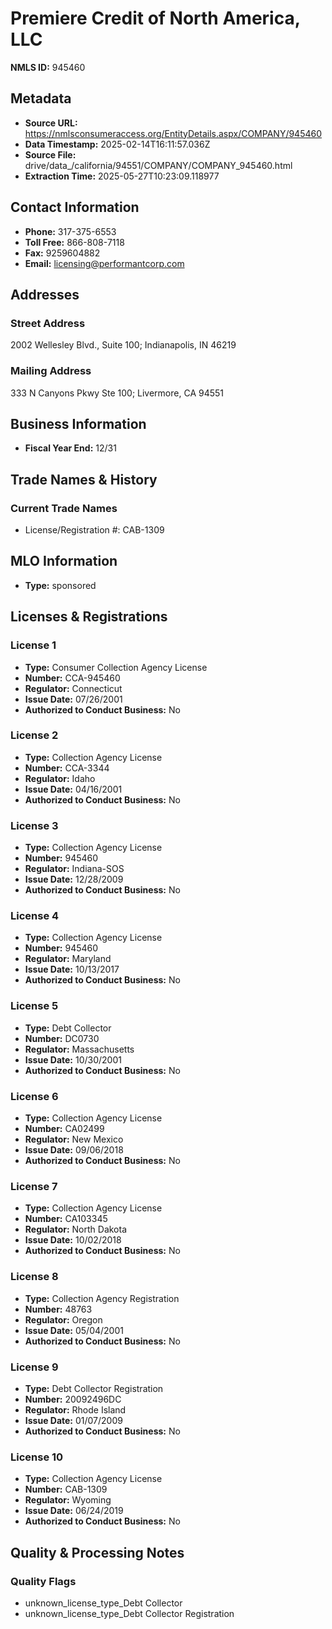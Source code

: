 # Premiere Credit of North America, LLC

**NMLS ID:** 945460

## Metadata
- **Source URL:** https://nmlsconsumeraccess.org/EntityDetails.aspx/COMPANY/945460
- **Data Timestamp:** 2025-02-14T16:11:57.036Z
- **Source File:** drive/data_/california/94551/COMPANY/COMPANY_945460.html
- **Extraction Time:** 2025-05-27T10:23:09.118977

## Contact Information
- **Phone:** 317-375-6553
- **Toll Free:** 866-808-7118
- **Fax:** 9259604882
- **Email:** licensing@performantcorp.com

## Addresses
### Street Address
2002 Wellesley Blvd., Suite 100; Indianapolis, IN 46219

### Mailing Address
333 N Canyons Pkwy Ste 100; Livermore, CA 94551

## Business Information
- **Fiscal Year End:** 12/31

## Trade Names & History
### Current Trade Names
- License/Registration #: CAB-1309

## MLO Information
- **Type:** sponsored

## Licenses & Registrations

### License 1
- **Type:** Consumer Collection Agency License
- **Number:** CCA-945460
- **Regulator:** Connecticut
- **Issue Date:** 07/26/2001
- **Authorized to Conduct Business:** No

### License 2
- **Type:** Collection Agency License
- **Number:** CCA-3344
- **Regulator:** Idaho
- **Issue Date:** 04/16/2001
- **Authorized to Conduct Business:** No

### License 3
- **Type:** Collection Agency License
- **Number:** 945460
- **Regulator:** Indiana-SOS
- **Issue Date:** 12/28/2009
- **Authorized to Conduct Business:** No

### License 4
- **Type:** Collection Agency License
- **Number:** 945460
- **Regulator:** Maryland
- **Issue Date:** 10/13/2017
- **Authorized to Conduct Business:** No

### License 5
- **Type:** Debt Collector
- **Number:** DC0730
- **Regulator:** Massachusetts
- **Issue Date:** 10/30/2001
- **Authorized to Conduct Business:** No

### License 6
- **Type:** Collection Agency License
- **Number:** CA02499
- **Regulator:** New Mexico
- **Issue Date:** 09/06/2018
- **Authorized to Conduct Business:** No

### License 7
- **Type:** Collection Agency License
- **Number:** CA103345
- **Regulator:** North Dakota
- **Issue Date:** 10/02/2018
- **Authorized to Conduct Business:** No

### License 8
- **Type:** Collection Agency Registration
- **Number:** 48763
- **Regulator:** Oregon
- **Issue Date:** 05/04/2001
- **Authorized to Conduct Business:** No

### License 9
- **Type:** Debt Collector Registration
- **Number:** 20092496DC
- **Regulator:** Rhode Island
- **Issue Date:** 01/07/2009
- **Authorized to Conduct Business:** No

### License 10
- **Type:** Collection Agency License
- **Number:** CAB-1309
- **Regulator:** Wyoming
- **Issue Date:** 06/24/2019
- **Authorized to Conduct Business:** No

## Quality & Processing Notes
### Quality Flags
- unknown_license_type_Debt Collector
- unknown_license_type_Debt Collector Registration
